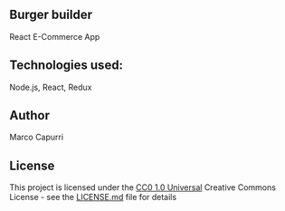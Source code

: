 ## Burger builder
React E-Commerce App

## Technologies used:
Node.js, React, Redux

## Author

Marco Capurri

## License

This project is licensed under the [CC0 1.0 Universal](LICENSE.md)
Creative Commons License - see the [LICENSE.md](LICENSE.md) file for
details
